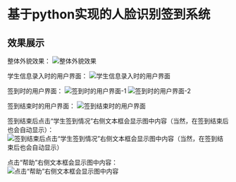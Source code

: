 # 基于python实现的人脸识别签到系统
## 效果展示
整体外貌效果：
![整体外貌效果](https://user-images.githubusercontent.com/57986069/155431634-363e0b90-4a51-4fb3-ae0f-a2adc7ed2e9a.png)

学生信息录入时的用户界面：
![学生信息录入时的用户界面](https://user-images.githubusercontent.com/57986069/155431698-e2c7bd39-6ac8-43b1-a893-5669b70ef2a3.png)

签到时的用户界面：
![签到时的用户界面-1](https://user-images.githubusercontent.com/57986069/155431713-ed44278e-bbda-4ab4-81eb-fbdfe6d9b699.png)
![签到时的用户界面-2](https://user-images.githubusercontent.com/57986069/155431723-0f18307f-9cae-409d-80d8-ebc94bfb1948.png)

签到结束时的用户界面：
![签到结束时的用户界面](https://user-images.githubusercontent.com/57986069/155431735-7376fa15-d155-48d0-bd9f-33e487491933.png)

签到结束后点击“学生签到情况”右侧文本框会显示图中内容（当然，在签到结束后也会自动显示）：
![签到结束后点击“学生签到情况”右侧文本框会显示图中内容（当然，在签到结束后也会自动显示）](https://user-images.githubusercontent.com/57986069/155431766-2b185b2d-d8b7-4fa9-b918-4be6e85f70d1.png)

点击“帮助”右侧文本框会显示图中内容：
![点击“帮助”右侧文本框会显示图中内容](https://user-images.githubusercontent.com/57986069/155431800-197a3c7c-3c00-4f50-8c51-56b124775ba8.png)
